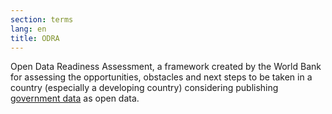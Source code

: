 ```yaml
---
section: terms
lang: en
title: ODRA
---
```


Open Data Readiness Assessment, a framework created by the World Bank for assessing the opportunities, obstacles and next steps to be taken in a country (especially a developing country) considering publishing [government data](../government-data/) as open data.
